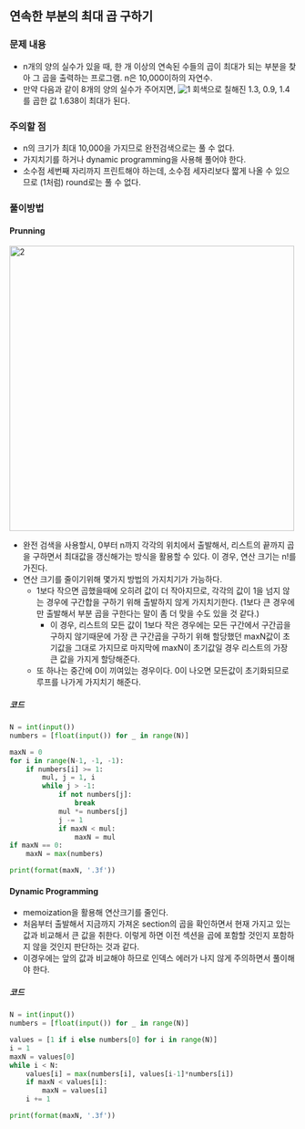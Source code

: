 ## 연속한 부분의 최대 곱 구하기

### 문제 내용

- n개의 양의 실수가 있을 때, 한 개 이상의 연속된 수들의 곱이 최대가 되는 부분을 찾아 그 곱을 출력하는 프로그램. n은 10,000이하의 자연수.
- 만약 다음과 같이 8개의 양의 실수가 주어지면,
  ![1](https://user-images.githubusercontent.com/45934061/53683416-eecc9980-3d43-11e9-99bc-74567ab8e0f5.gif)
  회색으로 칠해진 1.3, 0.9, 1.4를 곱한 값 1.638이 최대가 된다.



### 주의할 점

- n의 크기가 최대 10,000을 가지므로 완전검색으로는 풀 수 없다.
- 가지치기를 하거나 dynamic programming을 사용해 풀어야 한다.
- 소수점 세번째 자리까지 프린트해야 하는데, 소수점 세자리보다 짧게 나올 수 있으므로 (1처럼) round로는 풀 수 없다.



### 풀이방법

#### Prunning

<img width="500" alt="2" src="https://user-images.githubusercontent.com/45934061/53683392-9ac1b500-3d43-11e9-98ce-1b9ee03b1715.png">

- 완전 검색을 사용할시, 0부터 n까지 각각의 위치에서 출발해서, 리스트의 끝까지 곱을 구하면서 최대값을 갱신해가는 방식을 활용할 수 있다. 이 경우, 연산 크기는 n!를 가진다.
- 연산 크기를 줄이기위해 몇가지 방법의 가지치기가 가능하다.
  - 1보다 작으면 곱했을때에 오히려 값이 더 작아지므로, 각각의 값이 1을 넘지 않는 경우에 구간합을 구하기 위해 출발하지 않게 가지치기한다.
    (1보다 큰 경우에만 출발해서 부분 곱을 구한다는 말이 좀 더 맞을 수도 있을 것 같다.)
    - 이 경우, 리스트의 모든 값이 1보다 작은 경우에는 모든 구간에서 구간곱을 구하지 않기때문에 가장 큰 구간곱을 구하기 위해 할당했던 maxN값이 초기값을 그대로 가지므로 마지막에 maxN이 초기값일 경우 리스트의 가장 큰 값을 가지게 할당해준다.
  - 또 하나는 중간에 0이 끼여있는 경우이다. 0이 나오면 모든값이 초기화되므로 루프를 나가게 가지치기 해준다.

##### 코드

```python
N = int(input())
numbers = [float(input()) for _ in range(N)]

maxN = 0
for i in range(N-1, -1, -1):
    if numbers[i] >= 1:
        mul, j = 1, i
        while j > -1:
            if not numbers[j]:
                break
            mul *= numbers[j]
            j -= 1
            if maxN < mul:
                maxN = mul
if maxN == 0:
    maxN = max(numbers)

print(format(maxN, '.3f'))
```



#### Dynamic Programming

- memoization을 활용해 연산크기를 줄인다.
- 처음부터 출발해서 지금까지 가져온 section의 곱을 확인하면서 현재 가지고 있는 값과 비교해서 큰 값을 취한다. 이렇게 하면 이전 섹션을 곱에 포함할 것인지 포함하지 않을 것인지 판단하는 것과 같다.
- 이경우에는 앞의 값과 비교해야 하므로 인덱스 에러가 나지 않게 주의하면서 풀이해야 한다.



##### 코드

```python
N = int(input())
numbers = [float(input()) for _ in range(N)]

values = [1 if i else numbers[0] for i in range(N)]
i = 1
maxN = values[0]
while i < N:
    values[i] = max(numbers[i], values[i-1]*numbers[i])
    if maxN < values[i]:
        maxN = values[i]
    i += 1

print(format(maxN, '.3f'))
```

